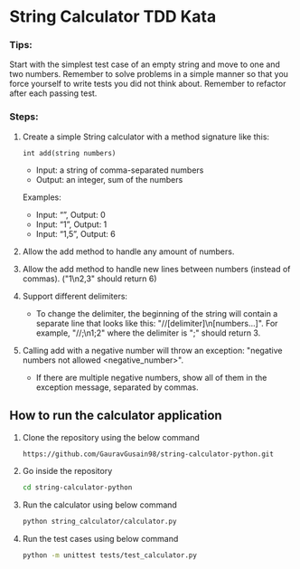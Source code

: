 # String Calculator TDD Kata
### Tips:
Start with the simplest test case of an empty string and move to one and two numbers.
Remember to solve problems in a simple manner so that you force yourself to write tests you did not think about.
Remember to refactor after each passing test.
### Steps:
1. Create a simple String calculator with a method signature like this:
    ```
    int add(string numbers)
    ```
    - Input: a string of comma-separated numbers
    - Output: an integer, sum of the numbers

    Examples:
   - Input: “”, Output: 0
   - Input: “1”, Output: 1
   - Input: “1,5”, Output: 6

2. Allow the add method to handle any amount of numbers.

3. Allow the add method to handle new lines between numbers (instead of commas). ("1\n2,3" should return 6)

4. Support different delimiters:

    - To change the delimiter, the beginning of the string will contain a separate line that looks like this: "//[delimiter]\n[numbers…]". For example, "//;\n1;2" where the delimiter is ";" should return 3.

5. Calling add with a negative number will throw an exception: "negative numbers not allowed <negative_number>".

   - If there are multiple negative numbers, show all of them in the exception message, separated by commas.

## How to run the calculator application
1. Clone the repository using the below command
    ```sh
    https://github.com/GauravGusain98/string-calculator-python.git
    ```
2. Go inside the repository
   ```sh
   cd string-calculator-python
   ```
3. Run the calculator using below command
   ```sh
   python string_calculator/calculator.py
   ```
4. Run the test cases using below command
   ```sh
   python -m unittest tests/test_calculator.py
   ```
